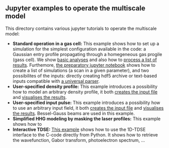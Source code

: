 ## Jupyter examples to operate the multiscale model

This directory contains various jupyter tutorials to operate the multiscale model:

* **Standard operation in a gas cell:** This example shows how to set up a simulation for the simplest configuration available in the code: a Gaussian entry profile propagating through a homegeneous gas progile (gass cell). We show [basic analyses](./gas_cell/analyse_cell_single.ipynb) and also how to [process a list of results](./gas_cell/analyse_cell_list.ipynb). Furthemore, [the preparatory jupyter notebook](./gas_cell/prepare_cell.ipynb) shows how to create a list of simulations (a scan in a given parameter), and two possibilites of the inputs: directly creating hdf5 archive or text-based inputs compatible with [a universal parser](https://github.com/vabekjan/universal_input).
* **User-specified density profile:** This example introduces a possibility how to model an arbitrary density profile, it both [creates the input file](./density_profile/prepare_density_profile.ipynb) and [visualises the results](./density_profile/analyse_density_profile.ipynb).
* **User-specified input pulse:** This example introduces a possibility how to use an arbitrary input field, it both [creates the input file](./Bessel-Gauss_beams/prepare_Bessel.ipynb) and [visualises the results](./Bessel-Gauss_beams/analyse_Bessel.ipynb). Bessel-Gauss beams are used in this example.
* **Simplified HHG modeling by masking the laser profiles:** This example shows how to 
* **Interactive TDSE:** [This example](./interactive_TDSE/analytic_chirped_pulse.ipynb) shows how to use the 1D-TDSE interface to the C-code directly from Python. It shows how to retrieve the wavefunction, Gabor transform, photoelectron spectrum, ...